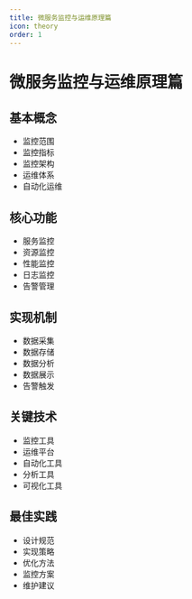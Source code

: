 ```yaml
---
title: 微服务监控与运维原理篇
icon: theory
order: 1
---
```


# 微服务监控与运维原理篇

## 基本概念
- 监控范围
- 监控指标
- 监控架构
- 运维体系
- 自动化运维

## 核心功能
- 服务监控
- 资源监控
- 性能监控
- 日志监控
- 告警管理

## 实现机制
- 数据采集
- 数据存储
- 数据分析
- 数据展示
- 告警触发

## 关键技术
- 监控工具
- 运维平台
- 自动化工具
- 分析工具
- 可视化工具

## 最佳实践
- 设计规范
- 实现策略
- 优化方法
- 监控方案
- 维护建议

